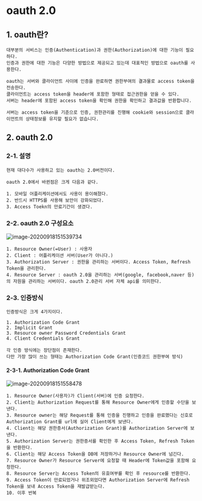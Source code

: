 # oauth 2.0

## 1. oauth란?

	대부분의 서비스는 인증(Authentication)과 권한(Authorization)에 대한 기능이 필요하다.
	인증과 권한에 대한 기능은 다양한 방법으로 제공되고 있는데 대표적인 방법으로 oauth를 사용한다.
	
	oauth는 서버와 클라이언트 사이에 인증을 완료하면 권한부여의 결과물로 access token을 전송한다.
	클라이언트는 access token을 header에 포함한 형태로 접근권한을 얻을 수 있다.
	서버는 header에 포함된 access token을 확인해 권한을 확인하고 결과값을 반환합니다.
	
	서버는 access token을 기준으로 인증, 권한관리를 진행해 cookie와 session으로 클라이언트의 상태정보를 유지할 필요가 없습니다.


## 2. oauth 2.0

### 2-1. 설명
	현재 대다수가 사용하고 있는 oauth는 2.0버전이다.
	
	oauth 2.0에서 바뀐점은 크게 다음과 같다.
	
	1. 모바일 어플리케이션에서도 사용이 용이해졌다.
	2. 반드시 HTTPS를 사용해 보안이 강화되었다.
	3. Access Toekn의 만료기간이 생겼다.

### 2-2. oauth 2.0 구성요소

![image-20200918151539734](C:\Users\user\AppData\Roaming\Typora\typora-user-images\image-20200918151539734.png)

	1. Resource Owner(=User) : 사용자
	2. Client : 어플리케이션 서버(User가 아니다.)
	3. Authorization Server : 권한을 관리하는 서버이다. Access Token, Refresh Token을 관리한다.
	4. Resource Server : oauth 2.0을 관리하는 서버(google, facebook,naver 등)의 자원을 관리하는 서버이다. oauth 2.0관리 서버 자체 api를 의미한다.

### 2-3. 인증방식

	인증방식은 크게 4가지이다.
	
	1. Authorization Code Grant
	2. Implicit Grant
	3. Resource owner Password Credentials Grant
	4. Client Credentials Grant
	
	각 인증 방식에는 장단점이 존재한다.
	다만 가장 많이 쓰는 형태는 Authorization Code Grant(인증코드 권한부여 방식)

#### 2-3-1. Authorization Code Grant

![image-20200918151558478](C:\Users\user\AppData\Roaming\Typora\typora-user-images\image-20200918151558478.png)

	1. Resource Owner(사용자)가 Client(서버)에 인증 요청한다.
	2. Client는 Authorization Request를 통해 Resource Owner에게 인증할 수단을 보낸다.
	3. Resource owner는 해당 Request를 통해 인증을 진행하고 인증을 완료했다는 신호로 Authorization Grant를 url에 실어 Client에게 보낸다.
	4. Client는 해당 권한증서(Authorization Grant)를 Authorization Server에 보낸다.
	5. Authorization Server는 권한증서를 확인한 후 Access Token, Refresh Token을 반환한다.
	6. Client는 해당 Access Token을 DB에 저장하거나 Resource Owner에 넘긴다.
	7. Resource Owner가 Resource Server에 요청할 때 Header에 Token값을 포함해 요청한다.
	8. Resource Server는 Access Token의 유효여부를 확인 후 resource를 반환한다.
	9. Access Token이 만료되었거나 위조외었다면 Authorization Server에 Refresh Token을 보내 Access Token을 재발급받는다.
	10. 이후 반복


